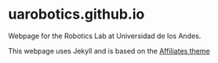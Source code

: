 # uarobotics.github.io

Webpage for the Robotics Lab at Universidad de los Andes.


This webpage uses Jekyll and is based on the [Affiliates theme](https://wowthemesnet.github.io/affiliates-jekyll-theme/)
